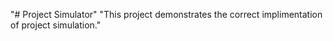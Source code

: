 "# Project Simulator" 
"This project demonstrates the correct implimentation of project simulation."
